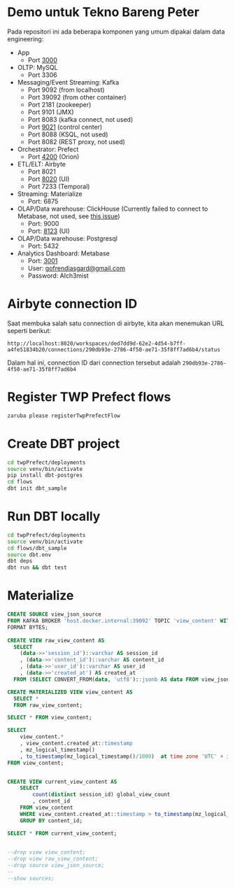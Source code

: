 # Demo untuk Tekno Bareng Peter

Pada repositori ini ada beberapa komponen yang umum dipakai dalam data engineering:

- App
    - Port [3000](http://localhost:3000)
- OLTP: MySQL
    - Port 3306
- Messaging/Event Streaming: Kafka
    - Port 9092 (from localhost)
    - Port 39092 (from other container)
    - Port 2181 (zookeeper)
    - Port 9101 (JMX)
    - Port 8083 (kafka connect, not used)
    - Port [9021](http://localhost:9021) (control center)
    - Port 8088 (KSQL, not used)
    - Port 8082 (REST proxy, not used)
- Orchestrator: Prefect
    - Port [4200](http://localhost:4200) (Orion)
- ETL/ELT: Airbyte
    - Port 8021
    - Port [8020](http://localhost:8020) (UI)
    - Port 7233 (Temporal)
- Streaming: Materialize
    - Port: 6875
- OLAP/Data warehouse: ClickHouse (Currently failed to connect to Metabase, not used, see [this issue](https://github.com/enqueue/metabase-clickhouse-driver/issues/101))
    - Port: 9000
    - Port: [8123](http://localhost:8123/play) (UI)
- OLAP/Data warehouse: Postgresql
    - Port: 5432
- Analytics Dashboard: Metabase
    - Port: [3001](http://localhost:3001)
    - User: gofrendiasgard@gmail.com
    - Password: Alch3mist


# Airbyte connection ID

Saat membuka salah satu connection di airbyte, kita akan menemukan URL seperti berikut:

```
http://localhost:8020/workspaces/ded7dd9d-62e2-4d54-b7ff-a4fe51834b20/connections/290db93e-2786-4f50-ae71-35f8ff7ad6b4/status
```

Dalam hal ini, connection ID dari connection tersebut adalah `290db93e-2786-4f50-ae71-35f8ff7ad6b4`

# Register TWP Prefect flows

```bash
zaruba please registerTwpPrefectFlow
```

# Create DBT project

```bash
cd twpPrefect/deployments
source venv/bin/activate
pip install dbt-postgres
cd flows
dbt init dbt_sample
```

# Run DBT locally

```bash
cd twpPrefect/deployments
source venv/bin/activate
cd flows/dbt_sample
source dbt.env
dbt deps
dbt run && dbt test
```

# Materialize

```sql
CREATE SOURCE view_json_source
FROM KAFKA BROKER 'host.docker.internal:39092' TOPIC 'view_content' WITH (client_id='id_coba', group_id_prefix='group_coba')
FORMAT BYTES;
  
CREATE VIEW raw_view_content AS
  SELECT
    (data->>'session_id')::varchar AS session_id
    , (data->>'content_id')::varchar AS content_id
    , (data->>'user_id')::varchar AS user_id
    , (data->>'created_at') AS created_at
  FROM (SELECT CONVERT_FROM(data, 'utf8')::jsonb AS data FROM view_json_source);

CREATE MATERIALIZED VIEW view_content AS
  SELECT *
  FROM raw_view_content;

SELECT * FROM view_content;

SELECT
	view_content.*
	, view_content.created_at::timestamp
	, mz_logical_timestamp()
	, to_timestamp(mz_logical_timestamp()/1000)  at time zone 'UTC' + interval '-20 seconds' as twenty_seconds_ago 
FROM view_content;


CREATE VIEW current_view_content AS
    SELECT 
        count(distinct session_id) global_view_count
        , content_id
    FROM view_content
    WHERE view_content.created_at::timestamp > to_timestamp(mz_logical_timestamp()/1000)  at time zone 'UTC' + interval '-1 days'
    GROUP BY content_id;

SELECT * FROM current_view_content;
		

--drop view view_content;
--drop view raw_view_content;
--drop source view_json_source;
--
--show sources;
```